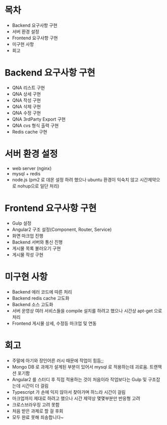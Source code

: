# 목차
- Backend  요구사항 구현
- 서버 환경 설정
- Frontend 요구사항 구현
- 미구현 사항
- 회고

# Backend  요구사항 구현
- QNA 리스트 구현
- QNA 상세 구현
- QNA 작성 구현
- QNA 삭제 구현
- QNA 수정 구현
- QNA 3rdParty Export 구현
- QNA cvs  형식 출력 구현
- Redis cache  구현

# 서버 환경 설정
- web server (nginx)
- mysql + redis
- node.js (pm2 로 데몬 설정 하려 했으나 ubuntu 환경이 익숙치 않고 시간제약으로 nohup으로 일단 처리)

# Frontend 요구사항 구현
- Gulp 설정
- Angular2 구조 설정(Component, Router, Service)
- 화면 마크업 진행
- Backend  서버와 통신 진행
- 게시물 목록 불러오기 구현
- 게시물 작성 구현

# 미구현 사항
- Backend 에러 코드에 따른 처리
- Backend redis cache  고도화
- Backend 소스 고도화
- 서버 운영상 여러 서비스들을 compile 설치를 하려고 했으나 시간상 apt-get 으로 처리
- Frontend 게시물 상세, 수정등 마크업 및 연동

# 회고
- 주말에 아기와 장인어른 러시 때문에 작업이 힘듬;;
- Mongo DB 로 과제가 설계된 부분이 있어서  mysql  로 적용하는데 괴로움. 트랜잭션 포기함
- Angular2 를 스터디 후 직접 적용하는 것이 처음이라 작업보다는 Gulp 및 구조잡는데 시간이 더 걸림
- Typescript  가 손에 익지 않아서 찾아가며 하느라 시간이 걸림
- 마크업까지 제대로 하려고 했으나 시간 제약상 몇몇부분만 반응형 고려
- 크로스브라우징 고려 못함
- 처음 받은 과제로 할 걸 후회
- 모두 완료 못해 죄송합니다~
